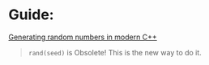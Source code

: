 # Guide:
[Generating random numbers in modern C++](https://youtu.be/IUoqMTGGo6k?list=PLwhKb0RIaIS1sJkejUmWj-0lk7v_xgCuT)
>`rand(seed)` is Obsolete! This is the new way to do it.
